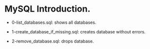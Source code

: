 # MySQL Introduction.

* 0-list_databases.sql: shows all databases.

* 1-create_database_if_missing.sql: creates database without errors.

* 2-remove_database.sql: drops database.


